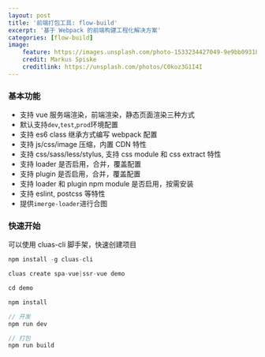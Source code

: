 ```yaml
---
layout: post
title: '前端打包工具: flow-build'
excerpt: '基于 Webpack 的前端构建工程化解决方案'
categories: [flow-build]
image:
    feature: https://images.unsplash.com/photo-1533234427049-9e9bb093186d?ixlib=rb-1.2.1&ixid=eyJhcHBfaWQiOjEyMDd9&auto=format&fit=crop&w=1500&h=500&q=80
    credit: Markus Spiske
    creditlink: https://unsplash.com/photos/C0koz3G1I4I
---
```


### 基本功能

-   支持 vue 服务端渲染，前端渲染，静态页面渲染三种方式
-   默认支持`dev`,`test`,`prod`环境配置
-   支持 es6 class 继承方式编写 webpack 配置
-   支持 js/css/image 压缩，内置 CDN 特性
-   支持 css/sass/less/stylus, 支持 css module 和 css extract 特性
-   支持 loader 是否启用，合并，覆盖配置
-   支持 plugin 是否启用，合并，覆盖配置
-   支持 loader 和 plugin npm module 是否启用，按需安装
-   支持 eslint, postcss 等特性
-   提供`imerge-loader`进行合图

### 快速开始

可以使用 cluas-cli 脚手架，快速创建项目

```js
npm install -g cluas-cli

cluas create spa-vue|ssr-vue demo

cd demo

npm install

// 开发
npm run dev

// 打包
npm run build
```
